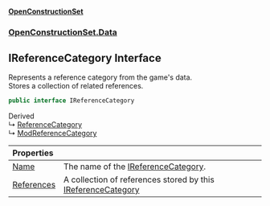 #### [OpenConstructionSet](index.md 'index')
### [OpenConstructionSet.Data](index.md#OpenConstructionSet_Data 'OpenConstructionSet.Data')
## IReferenceCategory Interface
Represents a reference category from the game's data.  
Stores a collection of related references.  
```csharp
public interface IReferenceCategory
```

Derived  
&#8627; [ReferenceCategory](EE2faYCOBw8RCxMlUf_j8A.md 'OpenConstructionSet.Data.ReferenceCategory')  
&#8627; [ModReferenceCategory](fD20sxqQhMY5F9hDkDL_LA.md 'OpenConstructionSet.Mods.ModReferenceCategory')  

| Properties | |
| :--- | :--- |
| [Name](BkU6RgFvVF_y+f7ajECyEg.md 'OpenConstructionSet.Data.IReferenceCategory.Name') | The name of the [IReferenceCategory](eyfZfdez5ewNEuTa_LLIEQ.md 'OpenConstructionSet.Data.IReferenceCategory').<br/> |
| [References](4Jz2xlTazW3jc3TGlbuZ2A.md 'OpenConstructionSet.Data.IReferenceCategory.References') | A collection of references stored by this [IReferenceCategory](eyfZfdez5ewNEuTa_LLIEQ.md 'OpenConstructionSet.Data.IReferenceCategory') |
